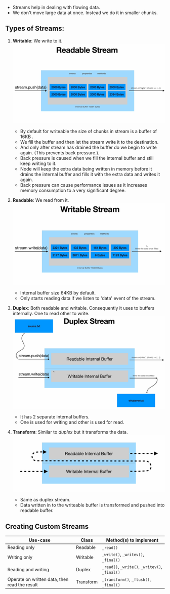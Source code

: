 - Streams help in dealing with flowing data.
- We don't move large data at once. Instead we do it in smaller chunks.

## Types of Streams:

1. **Writable**: We write to it.
   ![Writable Stream](readable.png)

   - By default for writeable the size of chunks in stream is a buffer of 16KB .
   - We fill the buffer and then let the stream write it to the destination.
   - And only after stream has drained the buffer do we begin to write again. (This prevents back pressure.).
   - Back pressure is caused when we fill the internal buffer and still keep writing to it.
   - Node will keep the extra data being written in memory before it drains the internal buffer and fills it with the extra data and writes it again.
   - Back pressure can cause performance issues as it increases memory consumption to a very significant degree.

2. **Readable**: We read from it.
   ![Readable Stream](writable.png)

   - Internal buffer size 64KB by default.
   - Only starts reading data if we listen to 'data' event of the stream.

3. **Duplex**: Both readable and writable. Consequently it uses to buffers internally. One to read other to write.
   ![Duplex Stream](duplex.png)
   
   - It has 2 separate internal buffers.
   - One is used for writing and other is used for read.

4. **Transform**: Similar to _duplex_ but it transforms the data.
   ![Transform Stream](transform.png)

   - Same as duplex stream.
   - Data written in to the writeable buffer is transformed and pushed into readable buffer.

## Creating Custom Streams

| Use-case                                      | Class     | Method(s) to implement                         |
| --------------------------------------------- | --------- | ---------------------------------------------- |
| Reading only                                  | Readable  | `_read()`                                      |
| Writing only                                  | Writable  | `_write()`, `_writev()`, `_final()`            |
| Reading and writing                           | Duplex    | `_read()`, `_write()`, `_writev()`, `_final()` |
| Operate on written data, then read the result | Transform | `_transform()`, `_flush()`, `_final()`         |
